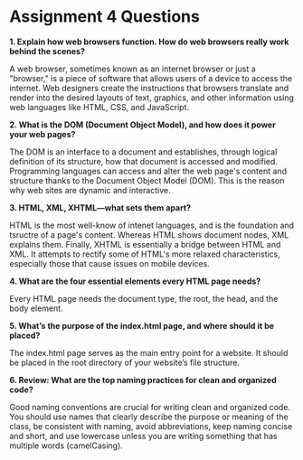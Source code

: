 # Assignment 4 Questions
**1. Explain how web browsers function. How do web browsers really work behind the scenes?**

  A web browser, sometimes known as an internet browser or just a "browser," is a piece of software that allows users of a device to access the internet. Web designers create the instructions that browsers translate and render into the desired layouts of text, graphics, and other information using web languages like HTML, CSS, and JavaScript.
  
**2. What is the DOM (Document Object Model), and how does it power your web pages?**

   The DOM is an interface to a document and establishes, through logical definition of its structure, how that document is accessed and modified. Programming languages can access and alter the web page's content and structure thanks to the Document Object Model (DOM). This is the reason why web sites are dynamic and interactive.
   
**3. HTML, XML, XHTML—what sets them apart?**

   HTML is the most well-know of intenet languages, and is the foundation and tsructre of a page's content. Whereas HTML shows document nodes, XML explains them. Finally, XHTML is essentially a bridge between HTML and XML. It attempts to rectify some of HTML's more relaxed characteristics, especially those that cause issues on mobile devices.
   
**4. What are the four essential elements every HTML page needs?**

   Every HTML page needs the document type, the root, the head, and the body element.
   
**5. What’s the purpose of the index.html page, and where should it be placed?**

   The index.html page serves as the main entry point for a website. It should be placed in the root directory of your website’s file structure.
   
**6. Review: What are the top naming practices for clean and organized code?**
   
  Good naming conventions are crucial for writing clean and organized code. You should use names that clearly describe the purpose or meaning of the class, be consistent with naming, avoid abbreviations, keep naming concise and short, and use lowercase unless you are writing something that has multiple words (camelCasing). 
   

